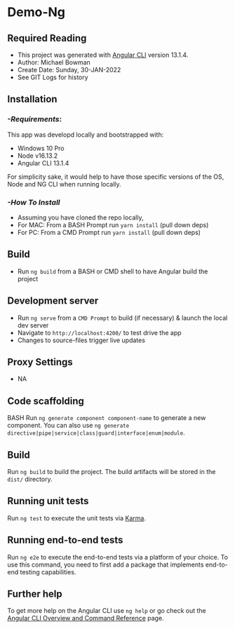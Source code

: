 # Demo-Ng
## Required Reading
- This project was generated with [Angular CLI](https://github.com/angular/angular-cli) version 13.1.4.
- Author: Michael Bowman
- Create Date: Sunday, 30-JAN-2022
- See GIT Logs for history

## Installation 
### *-Requirements*: ###  
This app was developd locally and bootstrapped with:
- Windows 10 Pro
- Node v16.13.2 
- Angular CLI 13.1.4

For simplicity sake, it would help to have those specific versions of the OS, Node and NG CLI when running locally.

### *-How To Install* ###
  
- Assuming you have cloned the repo locally, 
- For MAC: From a BASH Prompt run `yarn install` (pull down deps) 
- For PC: From a CMD Prompt run `yarn install` (pull down deps) 
## Build 
- Run `ng build` from a BASH or CMD shell to have Angular build the project 
## Development server
- Run `ng serve` from a `CMD Prompt` to build (if necessary) & launch the local dev server
- Navigate to `http://localhost:4200/` to test drive the app
- Changes to source-files trigger live updates


## Proxy Settings
* NA
## Code scaffolding
BASH
Run `ng generate component component-name` to generate a new component. You can also use `ng generate directive|pipe|service|class|guard|interface|enum|module`.

## Build

Run `ng build` to build the project. The build artifacts will be stored in the `dist/` directory.

## Running unit tests

Run `ng test` to execute the unit tests via [Karma](https://karma-runner.github.io).

## Running end-to-end tests

Run `ng e2e` to execute the end-to-end tests via a platform of your choice. To use this command, you need to first add a package that implements end-to-end testing capabilities.

## Further help

To get more help on the Angular CLI use `ng help` or go check out the [Angular CLI Overview and Command Reference](https://angular.io/cli) page.
